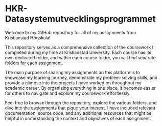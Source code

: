 # HKR-Datasystemutvecklingsprogrammet

Welcome to my GitHub repository for all of my assignments from Kristianstad Högskola!

This repository serves as a comprehensive collection of the coursework I completed during my time at Kristianstad University. Each course has its own dedicated folder, and within each course folder, you will find separate folders for each assignment.

The main purpose of sharing my assignments on this platform is to showcase my learning journey, demonstrate my problem-solving skills, and provide a glimpse into the projects I have worked on throughout my academic career. By organizing everything in one place, it becomes easier for others to navigate and explore my coursework effortlessly.

Feel free to browse through the repository, explore the various folders, and dive into the assignments that pique your interest. I have included relevant documentation, source code, and any additional resources that might be helpful in understanding the context and objectives of each assignment.
